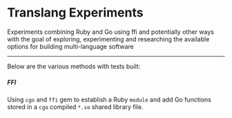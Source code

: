 # Translang Experiments

Experiments combining Ruby and Go using ffi and potentially other ways with the goal of exploring, experimenting and researching the available options for building multi-language software 

______
Below are the various methods with tests built:

##### FFI 
Using `cgo` and `ffi` gem to establish a Ruby `module` and add Go functions
stored in a `cgo` compiled `*.so` shared library file. 


